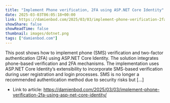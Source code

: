 ```yaml
---
title: "Implement Phone verification, 2FA using ASP.NET Core Identity"
date: 2025-03-03T06:05:18+00:00
link: https://damienbod.com/2025/03/03/implement-phone-verification-2fa-using-asp-net-core-identity/
showShare: false
showReadTime: false
thumbnail: images/dotnet.png
tags: ["damienbod.com"]
---
```

This post shows how to implement phone (SMS) verification and two-factor authentication (2FA) using ASP.NET Core Identity. The solution integrates phone-based verification and 2FA mechanisms. The implementation uses ASP.NET Core Identity’s extensibility to incorporate SMS-based verification during user registration and login processes. SMS is no longer a recommended authentication method due to security risks but […]

- Link to article: https://damienbod.com/2025/03/03/implement-phone-verification-2fa-using-asp-net-core-identity/